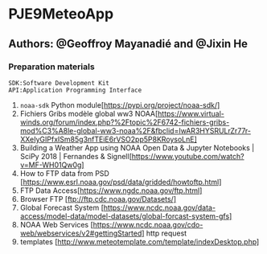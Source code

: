 # PJE9MeteoApp

## Authors: @Geoffroy Mayanadié and @Jixin He

### Preparation materials
    SDK:Software Development Kit
    API:Application Programming Interface

1) `noaa-sdk` Python module[https://pypi.org/project/noaa-sdk/]
2) Fichiers Gribs modèle global ww3 NOAA[https://www.virtual-winds.org/forum/index.php?%2Ftopic%2F6742-fichiers-gribs-mod%C3%A8le-global-ww3-noaa%2F&fbclid=IwAR3HYSRULrZr77r-XXeIyGIPfxISm85g3nfTEiE6rVSO2pp5P8KRoysoLnE]
3) Building a Weather App using NOAA Open Data & Jupyter Notebooks | SciPy 2018 | Fernandes & Signell[https://www.youtube.com/watch?v=MF-WH01Qw0g]
4) How to FTP data from PSD [https://www.esrl.noaa.gov/psd/data/gridded/howtoftp.html]
5) FTP Data Access[https://www.ngdc.noaa.gov/ftp.html]  
6) Browser FTP [ftp://ftp.cdc.noaa.gov/Datasets/]
7) Global Forecast System [https://www.ncdc.noaa.gov/data-access/model-data/model-datasets/global-forcast-system-gfs]
8) NOAA Web Services [https://www.ncdc.noaa.gov/cdo-web/webservices/v2#gettingStarted] http request
9) templates [http://www.meteotemplate.com/template/indexDesktop.php]
